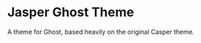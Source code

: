 Jasper Ghost Theme
==================

A theme for Ghost, based heavily on the original Casper theme.
